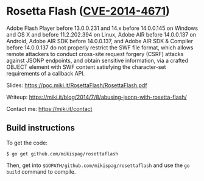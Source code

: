Rosetta Flash ([CVE-2014-4671](http://web.nvd.nist.gov/view/vuln/detail?vulnId=CVE-2014-4671))
==================================================================================

Adobe Flash Player before 13.0.0.231 and 14.x before 14.0.0.145 on Windows and OS X and before 11.2.202.394 on Linux, Adobe AIR before 14.0.0.137 on Android, Adobe AIR SDK before 14.0.0.137, and Adobe AIR SDK & Compiler before 14.0.0.137 do not properly restrict the SWF file format, which allows remote attackers to conduct cross-site request forgery (CSRF) attacks against JSONP endpoints, and obtain sensitive information, via a crafted OBJECT element with SWF content satisfying the character-set requirements of a callback API.

Slides: https://poc.miki.it/RosettaFlash/RosettaFlash.pdf

Writeup: https://miki.it/blog/2014/7/8/abusing-jsonp-with-rosetta-flash/

Contact me: https://miki.it/contact

Build instructions
-------------------

To get the code:

``$ go get github.com/mikispag/rosettaflash``

Then, get into ``$GOPATH/github.com/mikispag/rosettaflash`` and use the ``go build`` command to compile.
